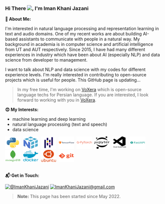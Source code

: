 ### Hi There <img src="https://github.com/TheDudeThatCode/TheDudeThatCode/blob/master/Assets/Hi.gif" width="29px">, I'm Iman Khani Jazani

**🔵 About Me:**

I'm interested in natural language processing and representation learning in text and audio domains. One of my recent works are about building AI-based assistants to communicate with people in a natural way. My background in academia is in computer science and artificial intelligence from UT and AUT respectively. Since 2015, I have had many different experiences in industry which have been about AI (especially NLP) and data science from developer to management.

I want to talk about NLP and data science with my codes for different experience levels. I'm really interested in contributing to open-source projects which is useful for people. This GitHub page is updating...  

> In my free time, I'm working on [VoXera](https://github.com/VoXera) which is open-source language techs for Persian language. If you are interested, I look forward to working with you in [VoXera](https://github.com/VoXera). 


**😍 My Interests:**
- machine learning and deep learning
- natural language processing (text and speech)
- data science

<div>
  <img src="https://github.com/devicons/devicon/blob/master/icons/python/python-original.svg" title="Python" alt="Python" width="50" height="40"/>&nbsp;
  <img src="https://github.com/devicons/devicon/blob/master/icons/numpy/numpy-original.svg" title="Numpy" alt="Numpy" width="50" height="40"/>&nbsp;
  <img src="https://github.com/devicons/devicon/blob/master/icons/pandas/pandas-original.svg" title="Pandas" alt="Pandas" width="50" height="40"/>&nbsp;
  <img src="https://github.com/devicons/devicon/blob/master/icons/tensorflow/tensorflow-original-wordmark.svg" title="Tensorflow" alt="Tensorflow" width="50" height="40"/>&nbsp;
  <img src="https://github.com/devicons/devicon/blob/master/icons/pytorch/pytorch-plain-wordmark.svg" title="Pytorch" alt="Pytorch" width="50" height="40"/>&nbsp;
  <img src="https://github.com/devicons/devicon/blob/master/icons/jupyter/jupyter-plain-wordmark.svg" title="Jupyter" alt="Jupyter" width="50" height="40"/>&nbsp;
  <img src="https://github.com/devicons/devicon/blob/master/icons/vscode/vscode-plain-wordmark.svg" title="vscode" alt="vscode" width="50" height="40"/>&nbsp;
  <img src="https://github.com/devicons/devicon/blob/master/icons/fastapi/fastapi-plain-wordmark.svg" title="fastapi" alt="fastapi" width="50" height="40"/>&nbsp;
  <img src="https://github.com/devicons/devicon/blob/master/icons/mongodb/mongodb-plain-wordmark.svg" title="mongodb" alt="mongodb" width="50" height="40"/>&nbsp;
  <img src="https://github.com/devicons/devicon/blob/master/icons/docker/docker-plain-wordmark.svg" title="Docker" alt="Docker" width="50" height="40"/>&nbsp;
  <img src="https://github.com/devicons/devicon/blob/master/icons/ubuntu/ubuntu-plain-wordmark.svg" title="Ubuntu" alt="Ubuntu" width="50" height="40"/>&nbsp;
  <img src="https://github.com/devicons/devicon/blob/master/icons/git/git-plain-wordmark.svg" title="git" alt="git" width="50" height="40"/>&nbsp;
</div>
<br>

**📬 Get in Touch:**

[![@ImanKhaniJazani](https://img.icons8.com/fluency/48/000000/linkedin.png "@ImanKhaniJazani")](https://www.linkedin.com/in/ImanKhaniJazani/) [![ImanKhaniJazani@gmail.com](https://img.icons8.com/fluency/48/000000/apple-mail.png "ImanKhaniJazani@gmail.com")](ImanKhaniJazani@gmail.com)

> **Note:** This page has been started since May 2022.